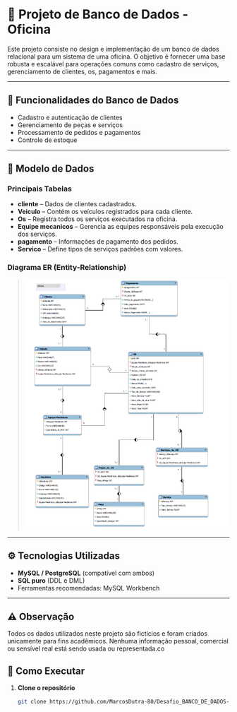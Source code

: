 # 🛒 Projeto de Banco de Dados - Oficina

Este projeto consiste no design e implementação de um banco de dados relacional para um sistema de uma oficina. O objetivo é fornecer uma base robusta e escalável para operações comuns como cadastro de serviços, gerenciamento de clientes, os, pagamentos e mais.

---

## 📌 Funcionalidades do Banco de Dados

- Cadastro e autenticação de clientes
- Gerenciamento de peças e serviços
- Processamento de pedidos e pagamentos
- Controle de estoque

---

## 🧱 Modelo de Dados

### Principais Tabelas

- **cliente** – Dados de clientes cadastrados.
- **Veiculo** – Contém os veículos registrados para cada cliente.
- **Os** – Registra todos os serviços executados na oficina.
- **Equipe mecanicos** – Gerencia as equipes responsáveis pela execução dos serviços.
- **pagamento** – Informações de pagamento dos pedidos.
- **Servico** – Define tipos de serviços padrões com valores.



### Diagrama ER (Entity-Relationship)

> ![MODELO_ER_OFICINA](./Desafio_Oficina/img/Modelo_ER_OFICINA.PNG)




---

## ⚙️ Tecnologias Utilizadas

- **MySQL / PostgreSQL** (compatível com ambos)
- **SQL puro** (DDL e DML)
- Ferramentas recomendadas: MySQL Workbench

---

## ⚠️ Observação

Todos os dados utilizados neste projeto são fictícios e foram criados unicamente para fins acadêmicos.
Nenhuma informação pessoal, comercial ou sensível real está sendo usada ou representada.co

## 🚀 Como Executar

1. **Clone o repositório**
   ```bash
   git clone https://github.com/MarcosDutra-80/Desafio_BANCO_DE_DADOS---Oficina.git
